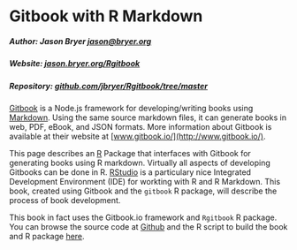 # Gitbook with R Markdown

##### Author: Jason Bryer [jason@bryer.org](mailto:jason@bryer.org)  
##### Website: [jason.bryer.org/Rgitbook](http://jason.bryer.org/Rgitbook)  
##### Repository: [github.com/jbryer/Rgitbook/tree/master](https://github.com/jbryer/Rgitbook/tree/master)  

[Gitbook](http://gitbook.io) is a Node.js framework for developing/writing books using [Markdown](https://daringfireball.net/projects/markdown/). Using the same source markdown files, it can generate books in web, PDF, eBook, and JSON formats. More information about Gitbook is available at their website at [www.gitbook.io/](http://www.gitbook.io/).

This page describes an [R](http://www.r-project.org) Package that interfaces with Gitbook for generating books using R markdown. Virtually all aspects of developing Gitbooks can be done in R. [RStudio](http://rstudio.com) is a particulary nice Integrated Development Environment (IDE) for workting with R and R Markdown. This book, created using Gitbook and the `gitbook` R package, will describe the process of book development.

This book in fact uses the Gitbook.io framework and `Rgitbook` R package. You can browse the source code at [Github](https://github.com/jbryer/Rgitbook/tree/master/website) and the R script to build the book and R package [here](https://github.com/jbryer/Rgitbook/tree/master).



